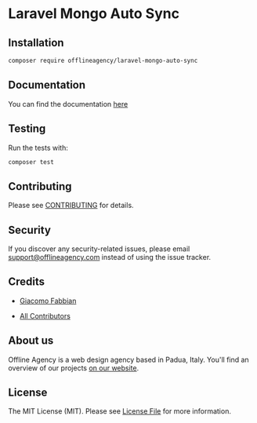 # Laravel Mongo Auto Sync

## Installation

```bash
composer require offlineagency/laravel-mongo-auto-sync
```

## Documentation
You can find the documentation [here]('https://docs.offlineagency.com/laravel-mongo-auto-sync/') 

## Testing
Run the tests with:
``` bash
composer test
```

## Contributing
Please see [CONTRIBUTING]('https://github.com/offline-agency/laravel-mongo-auto-sync/blob/master/CONTRIBUTING.md') for details.

## Security
If you discover any security-related issues, please email [support@offlineagency.com]('https://mail.google.com/mail/u/0/?view=cm&fs=1&tf=1&source=mailto&to=support@offlineagency.com') instead of using the issue tracker.

## Credits
- [Giacomo Fabbian]('https://github.com/Giacomo92')

- [All Contributors]('https://github.com/offline-agency/laravel-mongo-auto-sync/pulse')

## About us
Offline Agency is a web design agency based in Padua, Italy. You'll find an overview of our projects [on our website]('https://offlineagency.it/#home').


## License
The MIT License (MIT). Please see [License File]('https://github.com/offline-agency/laravel-mongo-auto-sync/blob/master/LICENSE.md') for more information.
